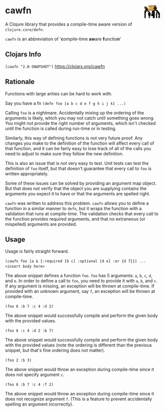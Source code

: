 # cawfn <img src="icon.png" alt="drawing" width="50" align="right"/>

A Clojure library that provides a compile-time aware version of `clojure.core/defn`. 

`cawfn` is an abbreviation of '**c**ompile-time **aw**are **f**unctio**n**'

## Clojars Info
`[cawfn "2.0-SNAPSHOT"]`
https://clojars.org/cawfn

## Rationale 

Functions with large arities can be hard to work with. 

Say you have a fn `(defn foo [a b c d e f g h i j k] ...)`

Calling `foo` is a nightmare. Accidentally mixing up the ordering of the arguments is likely, which you may not catch until something goes wrong. You might not provide the right number of arguments, which isn't checked until the function is called during run-time or in testing.

Similarly, this way of defining functions is not very future proof. Any changes you make to the definition of the function will affect every call of that function, and it can be fairly easy to lose track of all of the calls you need to adjust to make sure they follow the new definition.

This is also an issue that is not very easy to test. Unit tests can test the definition of `foo` itself, but that doesn't guarantee that every call to `foo` is written appropriately.

Some of these issues can be solved by providing an argument map object. But that does not verify that the object you are supplying contains the arguments you expect it to have or that the arguments are spelled right.

`cawfn` was written to address this problem. `cawfn` allows you to define a function in a similar manner to `defn`, but it wraps the function with a validation that runs at compile-time. The validation checks that every call to the function provides required arguments, and that no extraneous (or mispelled) arguments are provided. 

## Usage

Usage is fairly straight forward.

`(cawfn foo [a & {:required [b c] :optional [d e] :or {d 7}}] ... <insert body here>`

The above snippet defines a function `foo`. `foo` has 5 arguments: `a`, `b`, `c`, `d`, and `e`. In order to define a call to `foo`, you need to provide it with `a`, `b`, and `c`. If any argument is missing, an exception will be thrown at compile-time. If provided with an unknown argument, say `f`, an exception will be thrown at compile-time. 

`(foo 6 :b 7 :c 4 :d 2)`

The above snippet would successfully compile and perform the given body with the provided values.

`(foo 6 :c 4 :d 2 :b 7)`

The above snippet would successfully compile and perform the given body with the provided values (note the ordering is different than the previous snippet, but that's fine ordering does not matter).

`(foo 2 :b 3)`

The above snippet would throw an exception during compile-time since it does not specify argument `c`.

`(foo 6 :b 7 :c 4 :f 2)`

The above snippet would throw an exception during compile-time since it does not recognize argument `f`. (This is a feature to prevent accidentally spelling an argument incorrectly).
